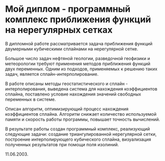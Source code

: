 # Мой диплом - программный комплекс приближения функций на нерегулярных сетках

В дипломной работе рассматривается задача приближения функций двумерными кубическими сплайнами на нерегулярной сетке.

Большое число задач нефтяной геологии, разведочной геофизики и метеорологии требуют применения методов приближения функций двух переменных. Одним из подходов, применяемых к решению таких задач, является сплайн-интерполирование.

В работе описаны методы геостатистического и сплайн - интерполирования, выведена система для нахождения коэффициентов сплайна, поставлено условие нахождения значений свободных переменных в системе.

Описан алгоритм, оптимизирующий процесс нахождения коэффициентов сплайна. Алгоритм снижает количество используемой памяти и скорость работы программы, повышает точность вычислений.

В результате работы создан программный комплекс, реализующий следующие задачи: создание триангулированной нерегулярной сетки, построение интерполирующего кубического сплайна, визуализация полученных результатов при помощи поля изолиний.

11.06.2003.
